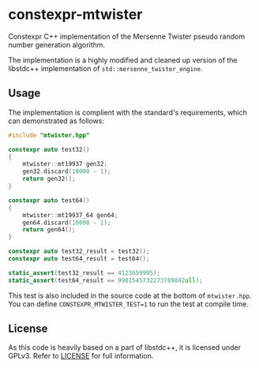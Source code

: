 # constexpr-mtwister

Constexpr C++ implementation of the Mersenne Twister pseudo random number generation algorithm.

The implementation is a highly modified and cleaned up version of the libstdc++ implementation of `std::mersenne_twister_engine`.

## Usage

The implementation is complient with the standard's requirements, which can demonstrated as follows:

```cpp
#include "mtwister.hpp"

constexpr auto test32()
{
    mtwister::mt19937 gen32;
    gen32.discard(10000 - 1);
    return gen32();
}

constexpr auto test64()
{
    mtwister::mt19937_64 gen64;
    gen64.discard(10000 - 1);
    return gen64();
}

constexpr auto test32_result = test32();
constexpr auto test64_result = test64();

static_assert(test32_result == 4123659995);
static_assert(test64_result == 9981545732273789042ull);
```

This test is also included in the source code at the bottom of `mtwister.hpp`.
You can define `CONSTEXPR_MTWISTER_TEST=1` to run the test at compile time.

## License

As this code is heavily based on a part of libstdc++, it is licensed under GPLv3.
Refer to [LICENSE](LICENSE) for full information.
